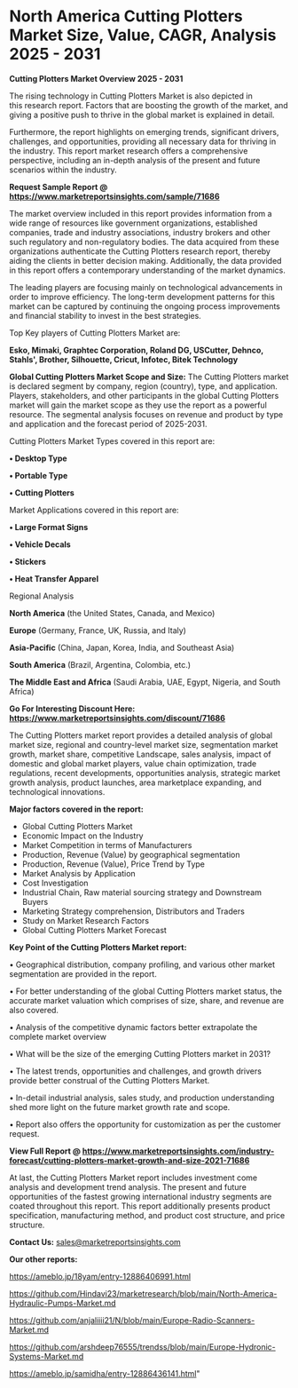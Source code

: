  # North America Cutting Plotters Market Size, Value, CAGR, Analysis 2025 - 2031

<Strong> Cutting Plotters Market Overview 2025 - 2031</strong>

The rising technology in Cutting Plotters Market is also depicted in this research report. Factors that are boosting the growth of the market, and giving a positive push to thrive in the global market is explained in detail.

Furthermore, the report highlights on emerging trends, significant drivers, challenges, and opportunities, providing all necessary data for thriving in the industry. This report market research offers a comprehensive perspective, including an in-depth analysis of the present and future scenarios within the industry.

<strong>Request Sample Report @ <a href=https://www.marketreportsinsights.com/sample/71686>https://www.marketreportsinsights.com/sample/71686</a></strong>

The market overview included in this report provides information from a wide range of resources like government organizations, established companies, trade and industry associations, industry brokers and other such regulatory and non-regulatory bodies. The data acquired from these organizations authenticate the Cutting Plotters research report, thereby aiding the clients in better decision making. Additionally, the data provided in this report offers a contemporary understanding of the market dynamics.

The leading players are focusing mainly on technological advancements in order to improve efficiency. The long-term development patterns for this market can be captured by continuing the ongoing process improvements and financial stability to invest in the best strategies.

Top Key players of Cutting Plotters Market are:

<strong>Esko, Mimaki, Graphtec Corporation, Roland DG, USCutter, Dehnco, Stahls&#39;, Brother, Silhouette, Cricut, Infotec, Bitek Technology</strong>

<strong><b>Global Cutting Plotters Market Scope and Size:</b></strong>
The Cutting Plotters market is declared segment by company, region (country), type, and application. Players, stakeholders, and other participants in the global Cutting Plotters market will gain the market scope as they use the report as a powerful resource. The segmental analysis focuses on revenue and product by type and application and the forecast period of 2025-2031.

Cutting Plotters Market Types covered in this report are:

<strong>• Desktop Type

• Portable Type

• Cutting Plotters</strong>

Market Applications covered in this report are:

<strong>• Large Format Signs

• Vehicle Decals

• Stickers

• Heat Transfer Apparel</strong> 

Regional Analysis

<strong>North America</strong> (the United States, Canada, and Mexico)

<strong>Europe</strong> (Germany, France, UK, Russia, and Italy)

<strong>Asia-Pacific</strong> (China, Japan, Korea, India, and Southeast Asia)

<strong>South America</strong> (Brazil, Argentina, Colombia, etc.)

<strong>The Middle East and Africa</strong> (Saudi Arabia, UAE, Egypt, Nigeria, and South Africa)

<strong>Go For Interesting Discount Here: <a href=https://www.marketreportsinsights.com/discount/71686>https://www.marketreportsinsights.com/discount/71686</a></strong>

The Cutting Plotters market report provides a detailed analysis of global market size, regional and country-level market size, segmentation market growth, market share, competitive Landscape, sales analysis, impact of domestic and global market players, value chain optimization, trade regulations, recent developments, opportunities analysis, strategic market growth analysis, product launches, area marketplace expanding, and technological innovations.

<strong><b>Major factors covered in the report:</b></strong>
<ul>
  <li>Global Cutting Plotters Market </li>
  <li>Economic Impact on the Industry</li>
  <li>Market Competition in terms of Manufacturers</li>
  <li>Production, Revenue (Value) by geographical segmentation</li>
  <li>Production, Revenue (Value), Price Trend by Type</li>
  <li>Market Analysis by Application</li>
  <li>Cost Investigation</li>
  <li>Industrial Chain, Raw material sourcing strategy and Downstream Buyers</li>
  <li>Marketing Strategy comprehension, Distributors and Traders</li>
  <li>Study on Market Research Factors</li>
  <li>Global Cutting Plotters Market Forecast</li>
</ul>

<strong><b>Key Point of the Cutting Plotters Market report:</b></strong>

• Geographical distribution, company profiling, and various other market segmentation are provided in the report.

• For better understanding of the global Cutting Plotters market status, the accurate market valuation which comprises of size, share, and revenue are also covered.

• Analysis of the competitive dynamic factors better extrapolate the complete market overview

• What will be the size of the emerging Cutting Plotters market in 2031?

• The latest trends, opportunities and challenges, and growth drivers provide better construal of the Cutting Plotters Market.

• In-detail industrial analysis, sales study, and production understanding shed more light on the future market growth rate and scope.

• Report also offers the opportunity for customization as per the customer request.

<strong><b>View Full Report @ <a href=https://www.marketreportsinsights.com/industry-forecast/cutting-plotters-market-growth-and-size-2021-71686>https://www.marketreportsinsights.com/industry-forecast/cutting-plotters-market-growth-and-size-2021-71686</a></b></strong>


At last, the Cutting Plotters Market report includes investment come analysis and development trend analysis. The present and future opportunities of the fastest growing international industry segments are coated throughout this report. This report additionally presents product specification, manufacturing method, and product cost structure, and price structure.

<strong>Contact Us:</strong>
sales@marketreportsinsights.com

<strong>Our other reports:</strong>

<a href=https://ameblo.jp/18yam/entry-12886406991.html>https://ameblo.jp/18yam/entry-12886406991.html</a>

<a href=https://github.com/Hindavi23/marketresearch/blob/main/North-America-Hydraulic-Pumps-Market.md>https://github.com/Hindavi23/marketresearch/blob/main/North-America-Hydraulic-Pumps-Market.md</a>

<a href=https://github.com/anjaliiii21/N/blob/main/Europe-Radio-Scanners-Market.md>https://github.com/anjaliiii21/N/blob/main/Europe-Radio-Scanners-Market.md</a>

<a href=https://github.com/arshdeep76555/trendss/blob/main/Europe-Hydronic-Systems-Market.md>https://github.com/arshdeep76555/trendss/blob/main/Europe-Hydronic-Systems-Market.md</a>

<a href=https://ameblo.jp/samidha/entry-12886436141.html>https://ameblo.jp/samidha/entry-12886436141.html</a>"
